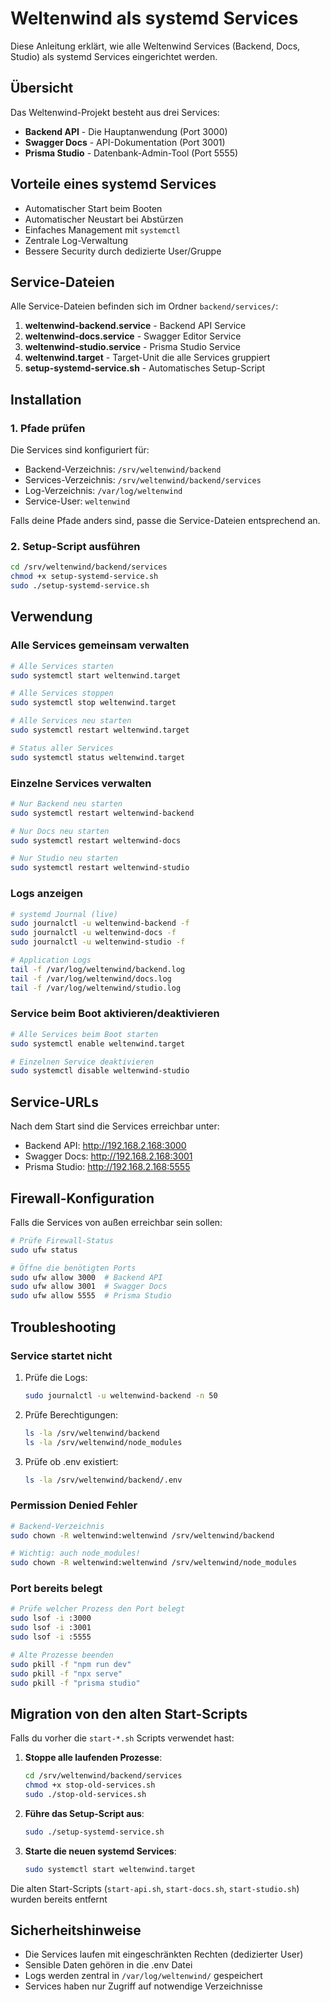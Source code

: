 # Weltenwind als systemd Services

Diese Anleitung erklärt, wie alle Weltenwind Services (Backend, Docs, Studio) als systemd Services eingerichtet werden.

## Übersicht

Das Weltenwind-Projekt besteht aus drei Services:
- **Backend API** - Die Hauptanwendung (Port 3000)
- **Swagger Docs** - API-Dokumentation (Port 3001)
- **Prisma Studio** - Datenbank-Admin-Tool (Port 5555)

## Vorteile eines systemd Services

- Automatischer Start beim Booten
- Automatischer Neustart bei Abstürzen
- Einfaches Management mit `systemctl`
- Zentrale Log-Verwaltung
- Bessere Security durch dedizierte User/Gruppe

## Service-Dateien

Alle Service-Dateien befinden sich im Ordner `backend/services/`:

1. **weltenwind-backend.service** - Backend API Service
2. **weltenwind-docs.service** - Swagger Editor Service
3. **weltenwind-studio.service** - Prisma Studio Service
4. **weltenwind.target** - Target-Unit die alle Services gruppiert
5. **setup-systemd-service.sh** - Automatisches Setup-Script

## Installation

### 1. Pfade prüfen

Die Services sind konfiguriert für:
- Backend-Verzeichnis: `/srv/weltenwind/backend`
- Services-Verzeichnis: `/srv/weltenwind/backend/services`
- Log-Verzeichnis: `/var/log/weltenwind`
- Service-User: `weltenwind`

Falls deine Pfade anders sind, passe die Service-Dateien entsprechend an.

### 2. Setup-Script ausführen

```bash
cd /srv/weltenwind/backend/services
chmod +x setup-systemd-service.sh
sudo ./setup-systemd-service.sh
```

## Verwendung

### Alle Services gemeinsam verwalten

```bash
# Alle Services starten
sudo systemctl start weltenwind.target

# Alle Services stoppen
sudo systemctl stop weltenwind.target

# Alle Services neu starten
sudo systemctl restart weltenwind.target

# Status aller Services
sudo systemctl status weltenwind.target
```

### Einzelne Services verwalten

```bash
# Nur Backend neu starten
sudo systemctl restart weltenwind-backend

# Nur Docs neu starten
sudo systemctl restart weltenwind-docs

# Nur Studio neu starten
sudo systemctl restart weltenwind-studio
```

### Logs anzeigen

```bash
# systemd Journal (live)
sudo journalctl -u weltenwind-backend -f
sudo journalctl -u weltenwind-docs -f
sudo journalctl -u weltenwind-studio -f

# Application Logs
tail -f /var/log/weltenwind/backend.log
tail -f /var/log/weltenwind/docs.log
tail -f /var/log/weltenwind/studio.log
```

### Service beim Boot aktivieren/deaktivieren

```bash
# Alle Services beim Boot starten
sudo systemctl enable weltenwind.target

# Einzelnen Service deaktivieren
sudo systemctl disable weltenwind-studio
```

## Service-URLs

Nach dem Start sind die Services erreichbar unter:

- Backend API: http://192.168.2.168:3000
- Swagger Docs: http://192.168.2.168:3001
- Prisma Studio: http://192.168.2.168:5555

## Firewall-Konfiguration

Falls die Services von außen erreichbar sein sollen:

```bash
# Prüfe Firewall-Status
sudo ufw status

# Öffne die benötigten Ports
sudo ufw allow 3000  # Backend API
sudo ufw allow 3001  # Swagger Docs
sudo ufw allow 5555  # Prisma Studio
```

## Troubleshooting

### Service startet nicht

1. Prüfe die Logs:
   ```bash
   sudo journalctl -u weltenwind-backend -n 50
   ```

2. Prüfe Berechtigungen:
   ```bash
   ls -la /srv/weltenwind/backend
   ls -la /srv/weltenwind/node_modules
   ```

3. Prüfe ob .env existiert:
   ```bash
   ls -la /srv/weltenwind/backend/.env
   ```

### Permission Denied Fehler

```bash
# Backend-Verzeichnis
sudo chown -R weltenwind:weltenwind /srv/weltenwind/backend

# Wichtig: auch node_modules!
sudo chown -R weltenwind:weltenwind /srv/weltenwind/node_modules
```

### Port bereits belegt

```bash
# Prüfe welcher Prozess den Port belegt
sudo lsof -i :3000
sudo lsof -i :3001
sudo lsof -i :5555

# Alte Prozesse beenden
sudo pkill -f "npm run dev"
sudo pkill -f "npx serve"
sudo pkill -f "prisma studio"
```

## Migration von den alten Start-Scripts

Falls du vorher die `start-*.sh` Scripts verwendet hast:

1. **Stoppe alle laufenden Prozesse**:
   ```bash
   cd /srv/weltenwind/backend/services
   chmod +x stop-old-services.sh
   sudo ./stop-old-services.sh
   ```

2. **Führe das Setup-Script aus**:
   ```bash
   sudo ./setup-systemd-service.sh
   ```

3. **Starte die neuen systemd Services**:
   ```bash
   sudo systemctl start weltenwind.target
   ```

Die alten Start-Scripts (`start-api.sh`, `start-docs.sh`, `start-studio.sh`) wurden bereits entfernt

## Sicherheitshinweise

- Die Services laufen mit eingeschränkten Rechten (dedizierter User)
- Sensible Daten gehören in die .env Datei
- Logs werden zentral in `/var/log/weltenwind/` gespeichert
- Services haben nur Zugriff auf notwendige Verzeichnisse 